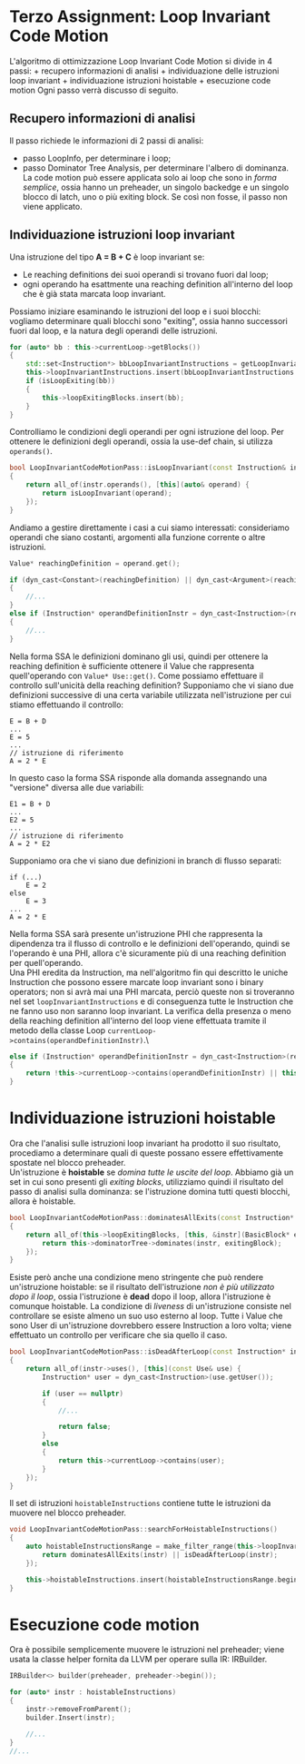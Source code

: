 # Terzo Assignment: Loop Invariant Code Motion
L'algoritmo di ottimizzazione Loop Invariant Code Motion si divide in 4 passi:
	+ recupero informazioni di analisi
	+ individuazione delle istruzioni loop invariant
	+ individuazione istruzioni hoistable
	+ esecuzione code motion
Ogni passo verrà discusso di seguito.

## Recupero informazioni di analisi
Il passo richiede le informazioni di 2 passi di analisi:
- passo LoopInfo, per determinare i loop;
- passo Dominator Tree Analysis, per determinare l'albero di dominanza.
La code motion può essere applicata solo ai loop che sono in _forma semplice_, ossia hanno un preheader, un singolo backedge e un singolo blocco di latch, uno o più exiting block.
Se così non fosse, il passo non viene applicato.

## Individuazione istruzioni loop invariant
Una istruzione del tipo **A = B + C** è loop invariant se:
- Le reaching definitions dei suoi operandi si trovano fuori dal loop;
- ogni operando ha esattmente una reaching definition all'interno del loop che è già stata marcata loop invariant.

Possiamo iniziare esaminando le istruzioni del loop e i suoi blocchi: vogliamo determinare quali blocchi sono "exiting", ossia hanno successori fuori dal loop,
e la natura degli operandi delle istruzioni.
```cpp
for (auto* bb : this->currentLoop->getBlocks())
{
	std::set<Instruction*> bbLoopInvariantInstructions = getLoopInvariantInstructions(bb);
	this->loopInvariantInstructions.insert(bbLoopInvariantInstructions.begin(), bbLoopInvariantInstructions.end());
	if (isLoopExiting(bb))
	{
		this->loopExitingBlocks.insert(bb);
	}
}
```
Controlliamo le condizioni degli operandi per ogni istruzione del loop.
Per ottenere le definizioni degli operandi, ossia la use-def chain, si utilizza `operands()`.
```cpp
bool LoopInvariantCodeMotionPass::isLoopInvariant(const Instruction& instr)
{
    return all_of(instr.operands(), [this](auto& operand) {
        return isLoopInvariant(operand);
    });
}
```
Andiamo a gestire direttamente i casi a cui siamo interessati: consideriamo operandi che siano costanti, argomenti alla funzione corrente o altre istruzioni.
```cpp
Value* reachingDefinition = operand.get();

if (dyn_cast<Constant>(reachingDefinition) || dyn_cast<Argument>(reachingDefinition))
{
	//...
}
else if (Instruction* operandDefinitionInstr = dyn_cast<Instruction>(reachingDefinition))
{
	//...
}

```
Nella forma SSA le definizioni dominano gli usi, quindi per ottenere la reaching definition è sufficiente ottenere il Value che rappresenta quell'operando con `Value* Use::get()`.
Come possiamo effettuare il controllo sull'unicità della reaching definition? 
Supponiamo che vi siano due definizioni successive di una certa variabile utilizzata nell'istruzione per cui stiamo effettuando il controllo:
```
E = B + D
...
E = 5
...
// istruzione di riferimento
A = 2 * E
```
In questo caso la forma SSA risponde alla domanda assegnando una "versione" diversa alle due variabili:
```
E1 = B + D
...
E2 = 5
...
// istruzione di riferimento
A = 2 * E2
```
Supponiamo ora che vi siano due definizioni in branch di flusso separati:
```
if (...)
	E = 2
else
	E = 3
...
A = 2 * E
```
Nella forma SSA sarà presente un'istruzione PHI che rappresenta la dipendenza tra il flusso di controllo e le definizioni dell'operando, quindi se
l'operando è una PHI, allora c'è sicuramente più di una reaching definition per quell'operando.\
Una PHI eredita da Instruction, ma nell'algoritmo fin qui descritto le uniche Instruction che possono essere marcate loop invariant sono i binary operators;
non si avrà mai una PHI marcata, perciò queste non si troveranno nel set `loopInvariantInstructions` e di conseguenza tutte le Instruction che ne fanno uso non saranno loop invariant.
La verifica della presenza o meno della reaching definition all'interno del loop viene effettuata tramite il metodo della classe Loop `currentLoop->contains(operandDefinitionInstr)`.\
```cpp
else if (Instruction* operandDefinitionInstr = dyn_cast<Instruction>(reachingDefinition))
{
	return !this->currentLoop->contains(operandDefinitionInstr) || this->loopInvariantInstructions.contains(operandDefinitionInstr);
}
```
# Individuazione istruzioni hoistable
Ora che l'analisi sulle istruzioni loop invariant ha prodotto il suo risultato, procediamo a determinare quali di queste possano essere effettivamente 
spostate nel blocco preheader.\
Un'istruzione è **hoistable** se _domina tutte le uscite del loop_. Abbiamo già un set in cui sono presenti gli _exiting blocks_, utilizziamo quindi il risultato
del passo di analisi sulla dominanza: se l'istruzione domina tutti questi blocchi, allora è hoistable.
```cpp
bool LoopInvariantCodeMotionPass::dominatesAllExits(const Instruction* instr)
{
    return all_of(this->loopExitingBlocks, [this, &instr](BasicBlock* exitingBlock) {
        return this->dominatorTree->dominates(instr, exitingBlock);
    });
}
```
Esiste però anche una condizione meno stringente che può rendere un'istruzione hoistable: se il risultato dell'istruzione _non è più utilizzato dopo il loop_, ossia
l'istruzione è **dead** dopo il loop, allora l'istruzione è comunque hoistable.
La condizione di _liveness_ di un'istruzione consiste nel controllare se esiste almeno un suo uso esterno al loop.
Tutte i Value che sono User di un'istruzione dovrebbero essere Instruction a loro volta; viene effettuato un controllo per verificare che sia quello il caso.
```cpp
bool LoopInvariantCodeMotionPass::isDeadAfterLoop(const Instruction* instr)
{
	return all_of(instr->uses(), [this](const Use& use) {
		Instruction* user = dyn_cast<Instruction>(use.getUser());

		if (user == nullptr)
		{
			//...

			return false;
		}
		else
		{
			return this->currentLoop->contains(user);
		}
	});
}
```
Il set di istruzioni `hoistableInstructions` contiene tutte le istruzioni da muovere nel blocco preheader.
```cpp
void LoopInvariantCodeMotionPass::searchForHoistableInstructions()
{
    auto hoistableInstructionsRange = make_filter_range(this->loopInvariantInstructions, [this](Instruction* instr) {
        return dominatesAllExits(instr) || isDeadAfterLoop(instr);
    });

    this->hoistableInstructions.insert(hoistableInstructionsRange.begin(), hoistableInstructionsRange.end());
}
```
# Esecuzione code motion
Ora è possibile semplicemente muovere le istruzioni nel preheader; viene usata la classe helper fornita da LLVM per operare sulla IR: IRBuilder.
```cpp
IRBuilder<> builder(preheader, preheader->begin());

for (auto* instr : hoistableInstructions)
{
	instr->removeFromParent();
	builder.Insert(instr);

	//...
}
//...
```

